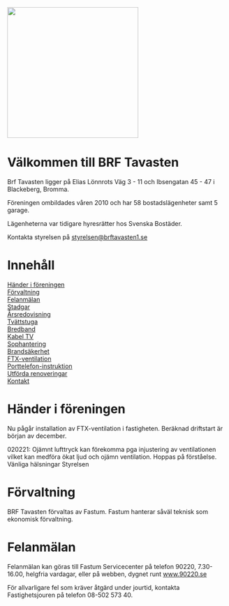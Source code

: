 <img src = "https://raw.githubusercontent.com/lsvennbeck/BRF-Tavasten/main/assets/tavasten.jpg" height="300">

# Välkommen till BRF Tavasten 

Brf Tavasten ligger på Elias Lönnrots Väg 3 - 11 och Ibsengatan 45 - 47 i Blackeberg, Bromma.

Föreningen ombildades våren 2010 och har 58 bostadslägenheter samt 5 garage.

Lägenheterna var tidigare hyresrätter hos Svenska Bostäder.

Kontakta styrelsen på [styrelsen@brftavasten1.se](mailto:styrelsen@brftavasten1.se)

# Innehåll

[Händer i föreningen](#händer-i-föreningen)  
[Förvaltning](#förvaltning)  
[Felanmälan](#felanmälan)  
[Stadgar](#stadgar)  
[Årsredovisning](#årsredovisning)  
[Tvättstuga](#tvättstuga)  
[Bredband](#bredband)  
[Kabel TV](#kabel-tv)  
[Sophantering](#sophantering)  
[Brandsäkerhet](#brandsäkerhet)  
[FTX-ventilation](#ftx-ventilation)  
[Porttelefon-instruktion](#porttelefon-instruktion)  
[Utförda renoveringar](#utförda-renoveringar)  
[Kontakt](#kontakt)  

# Händer i föreningen

Nu pågår installation av FTX-ventilation i fastigheten. Beräknad driftstart är början av december. 

020221: Ojämnt lufttryck kan förekomma pga injustering av ventilationen vilket kan medföra ökat ljud och ojämn ventilation. Hoppas på förståelse. Vänliga hälsningar Styrelsen

# Förvaltning

BRF Tavasten förvaltas av Fastum. Fastum hanterar såväl teknisk som ekonomisk förvaltning.

# Felanmälan

Felanmälan kan göras till Fastum Servicecenter på telefon 90220, 7.30-16.00, helgfria vardagar, eller på webben, dygnet runt www.90220.se

För allvarligare fel som kräver åtgärd under jourtid, kontakta Fastighetsjouren på telefon 08-502 573 40.
